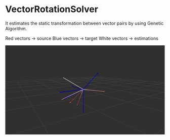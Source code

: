 # VectorRotationSolver
It estimates the static transformation between vector pairs by using Genetic Algorithm.

Red vectors -> source
Blue vectors -> target
White vectors -> estimations

![alt text](https://github.com/goktugyildirim/ROSVectorRotationSolver/blob/main/vectors.png?raw=true)
